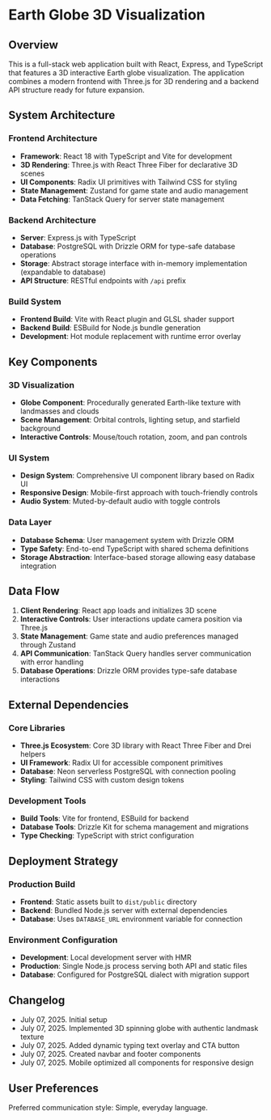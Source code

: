 # Earth Globe 3D Visualization

## Overview

This is a full-stack web application built with React, Express, and TypeScript that features a 3D interactive Earth globe visualization. The application combines a modern frontend with Three.js for 3D rendering and a backend API structure ready for future expansion.

## System Architecture

### Frontend Architecture
- **Framework**: React 18 with TypeScript and Vite for development
- **3D Rendering**: Three.js with React Three Fiber for declarative 3D scenes
- **UI Components**: Radix UI primitives with Tailwind CSS for styling
- **State Management**: Zustand for game state and audio management
- **Data Fetching**: TanStack Query for server state management

### Backend Architecture
- **Server**: Express.js with TypeScript
- **Database**: PostgreSQL with Drizzle ORM for type-safe database operations
- **Storage**: Abstract storage interface with in-memory implementation (expandable to database)
- **API Structure**: RESTful endpoints with `/api` prefix

### Build System
- **Frontend Build**: Vite with React plugin and GLSL shader support
- **Backend Build**: ESBuild for Node.js bundle generation
- **Development**: Hot module replacement with runtime error overlay

## Key Components

### 3D Visualization
- **Globe Component**: Procedurally generated Earth-like texture with landmasses and clouds
- **Scene Management**: Orbital controls, lighting setup, and starfield background
- **Interactive Controls**: Mouse/touch rotation, zoom, and pan controls

### UI System
- **Design System**: Comprehensive UI component library based on Radix UI
- **Responsive Design**: Mobile-first approach with touch-friendly controls
- **Audio System**: Muted-by-default audio with toggle controls

### Data Layer
- **Database Schema**: User management system with Drizzle ORM
- **Type Safety**: End-to-end TypeScript with shared schema definitions
- **Storage Abstraction**: Interface-based storage allowing easy database integration

## Data Flow

1. **Client Rendering**: React app loads and initializes 3D scene
2. **Interactive Controls**: User interactions update camera position via Three.js
3. **State Management**: Game state and audio preferences managed through Zustand
4. **API Communication**: TanStack Query handles server communication with error handling
5. **Database Operations**: Drizzle ORM provides type-safe database interactions

## External Dependencies

### Core Libraries
- **Three.js Ecosystem**: Core 3D library with React Three Fiber and Drei helpers
- **UI Framework**: Radix UI for accessible component primitives
- **Database**: Neon serverless PostgreSQL with connection pooling
- **Styling**: Tailwind CSS with custom design tokens

### Development Tools
- **Build Tools**: Vite for frontend, ESBuild for backend
- **Database Tools**: Drizzle Kit for schema management and migrations
- **Type Checking**: TypeScript with strict configuration

## Deployment Strategy

### Production Build
- **Frontend**: Static assets built to `dist/public` directory
- **Backend**: Bundled Node.js server with external dependencies
- **Database**: Uses `DATABASE_URL` environment variable for connection

### Environment Configuration
- **Development**: Local development server with HMR
- **Production**: Single Node.js process serving both API and static files
- **Database**: Configured for PostgreSQL dialect with migration support

## Changelog

- July 07, 2025. Initial setup
- July 07, 2025. Implemented 3D spinning globe with authentic landmask texture
- July 07, 2025. Added dynamic typing text overlay and CTA button
- July 07, 2025. Created navbar and footer components
- July 07, 2025. Mobile optimized all components for responsive design

## User Preferences

Preferred communication style: Simple, everyday language.